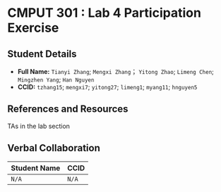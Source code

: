 # CMPUT 301 : Lab 4 Participation Exercise

## Student Details

- **Full Name:** `Tianyi Zhang`; `Mengxi Zhang`； `Yitong Zhao`; `Limeng Chen`; `Mingzhen Yang`; `Han Nguyen`
- **CCID:** `tzhang15`; `mengxi7`; `yitong27`; `limeng1`; `myang11`; `hnguyen5`

## References and Resources

TAs in the lab section

## Verbal Collaboration

| Student Name | CCID      |
| ------------ | --------- |
| `N/A`        | `N/A`     |
